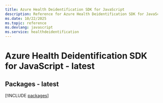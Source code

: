 ```yaml
---
title: Azure Health Deidentification SDK for JavaScript
description: Reference for Azure Health Deidentification SDK for JavaScript
ms.date: 10/22/2025
ms.topic: reference
ms.devlang: javascript
ms.service: healthdeidentification
---
```

# Azure Health Deidentification SDK for JavaScript - latest
## Packages - latest
[!INCLUDE [packages](health-deidentification-index.md)]